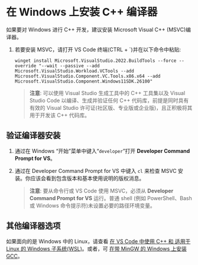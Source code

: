 <h1 data-loc-id="walkthrough.windows.install.compiler">在 Windows 上安装 C++ 编译器</h1>
<p data-loc-id="walkthrough.windows.text1">如果要对 Windows 进行 C++ 开发，建议安装 Microsoft Visual C++ (MSVC)编译器。</p>
<ol>
<li><p data-loc-id="walkthrough.windows.text2">若要安装 MSVC，请打开 VS Code 终端(CTRL + `)并在以下命令中粘贴:
</p><pre><code style="white-space: pre-wrap;">winget install Microsoft.VisualStudio.2022.BuildTools --force --override "--wait --passive --add Microsoft.VisualStudio.Workload.VCTools --add Microsoft.VisualStudio.Component.VC.Tools.x86.x64 --add Microsoft.VisualStudio.Component.Windows11SDK.26100"</code></pre>
</li>
<blockquote>
<p><strong data-loc-id="walkthrough.windows.note1">注意</strong>: <span data-loc-id="walkthrough.windows.note1.text">可以使用 Visual Studio 生成工具中的 C++ 工具集以及 Visual Studio Code 以编译、生成并验证任何 C++ 代码库，前提是同时具有有效的 Visual Studio 许可证(社区版、专业版或企业版)，且正积极将其用于开发该 C++ 代码库。</span></p>
</blockquote>

</ol>
<h2 data-loc-id="walkthrough.windows.verify.compiler">验证编译器安装</h2>
<ol>
<li><p data-loc-id="walkthrough.windows.open.command.prompt">通过在 Windows “开始”菜单中键入“<code>developer</code>”打开 <strong>Developer Command Prompt for VS</strong>。</p>
</li>
<li><p data-loc-id="walkthrough.windows.check.install">通过在 <span>Developer Command Prompt for VS</span> 中键入 <code>cl</code> 来检查 MSVC 安装。你应该会看到包含版本和基本使用说明的版权消息。</p>
<blockquote>
<p><strong data-loc-id="walkthrough.windows.note2">注意</strong>: <span data-loc-id="walkthrough.windows.note2.text">要从命令行或 VS Code 使用 MSVC，必须从 <strong>Developer Command Prompt for VS</strong> 运行。普通 shell (例如 <span>PowerShell</span>、<span>Bash</span> 或 Windows 命令提示符)未设置必要的路径环境变量。</span></p>
</blockquote>
</li>
</ol>
<h2 data-loc-id="walkthrough.windows.other.compilers">其他编译器选项</h2>
<p data-loc-id="walkthrough.windows.text3">如果面向的是 Windows 中的 Linux，请查看 <a href="https://code.visualstudio.com/docs/cpp/config-wsl" data-loc-id="walkthrough.windows.link.title1">在 VS Code 中使用 C++ 和 适用于 Linux 的 Windows 子系统(WSL)</a>。或者，可 <a href="https://code.visualstudio.com/docs/cpp/config-mingw" data-loc-id="walkthrough.windows.link.title2">在带 MinGW 的 Windows 上安装 GCC</a>。</p>